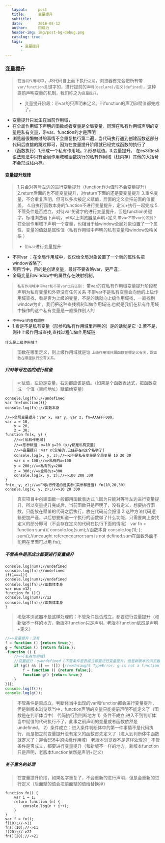 ```yaml
---
   layout:     post
   title:      变量提升
   subtitle:   
   date:       2016-08-12
   author:     田成力
   header-img: img/post-bg-debug.png
   catalog: true
   tags:
       - 变量提升
       -      
---
```




### 变量提升
> 在`当前作用域`中，JS代码自上而下执行`之前`，浏览器首先会把所有带`var/function`关键字的，进行提前的`声明(declare)/定义(defined)`，这种提前声明变量的机制，我们称之为`变量提升`。
 > - 变量提升阶段：带var的只声明未定义。带function的声明和赋值都完成了。
 - 变量提升只发生在当前作用域，
 - 在全局作用域下声明的函数或者变量是全局变量，同理在私有作用域声明的变量是私有变量，带var、function的才是声明
 - 浏览器很懒做过的事情不会重复执行第二遍，当代码执行遇到创建函数这部分代码后直接的跳过即可，因为在变量提升阶段就已经完成函数的执行了
 - （函数执行）1.形成一个私有作用域。2.形参赋值。3.变量提升。
 在es3和es5语法规法中只有全局作用域和函数执行的私有作用域（栈内存）其他的大括号不会形成栈内存。
 ####  变量提升规律
 > 1.只会对等号左边的进行变量提升（function作为值时不会变量提升）
 2.return后面的也不能变量提升，对return下面的还是要变量提升
 3.重名变量，不会重复声明，但可以多次被定义赋值，后面的定义会把前面的值覆盖。
 4.自执行函数本身的function不进行变量提升，定义+执行一起完成
 5.不管条件是否成立，对待var关键字的进行变量提升，但是function关键字，标准浏览器下声明，ie9以上浏览器是声明+定义
  `带var不带var的区别？`
  > 在全局作用域下声明一个变量，也相当于给window全局对象设置了一个属性，变量的值就是属性值（私有作用域中声明的私有变量和window没啥关系 ）
  > - 带var进行变量提升
 - 不带var ：在全局作用域中，仅仅给全局对象设置了一个新的属性名把window省略了.
 - 项目当中，目的是创建变量，最好不要省略var，更严谨。
 - 全局变量和window中的属性存在映射机制。

 > `私有作用域中带var和不带var也有区别：`
 带var的在私有作用域变量提升阶段都声明为私有变量和外界没有任何关系
 不带var不是私有变量会向他的上级作用域查找，看是否为上级的变量，不是的话就向上级作用域找，一直找到window为止，我们把这种查找机制叫做作用域链.也就是我们在私有作用域中操作的这个私有变量是一直操作别人的

 - `不带var的查找顺序`
 - 1.看是不是私有变量（形参和私有作用域里声明的）是的话就是它
 -2.若不是，则往上级作用域查找,查找过程叫做作用域链

 `什么是上级作用域？`
 >函数在哪里定义，则上级作用域就是谁
 `上级作用域只跟函数在哪定义有关，跟函数在哪里执行没有关系。`
##### 只对等号左边的进行赋值
>=:赋值，左边是变量，右边都应该是值。（如果是个函数表达式，把函数变成一个值（空间地址）赋值给变量）
```
console.log(fn);//undefined
var fn=function(){}
console.log(fn);//函数本身
```
```
//=>全局变量提升：var x; var y; var z; fn=AAAFFF000;
var x = 10,
    y = 20,
    z = 30;
function fn(x, y) {
    //=>[私有作用域]
    //=>形参赋值：x=10 y=20 (x/y都是私有变量)
    //=>变量提升：var x(忽略的,已经存在x这个名字了)
    console.log(x, y, z);//=>z不是私有变量是全局变量 10 20 30
    var x = 100;//=>私有的x=100
    y = 200;//=>私有的y=200
    z = 300;//=>全局的z=300
    console.log(x, y, z);//=>100 200 300
}
fn(x, y, z);//=>FN执行传递的是实参(实参都是值) fn(10,20,30)
console.log(x, y, z);//=>10 20 300

```

>真实项目中创建函数一般都用函数表达式
>1.因为只能对等号左边进行变量提升，所以变量提升完成后，当前函数只是声明了，没有定义，想要执行函数，只能放在赋值的代码之后执行，放在代码前会报错
>2.这种方法代码逻辑更加严谨，以后想要知道一个执行的函数做了什么功能，只需要向上查找定义的部分即可（不会存在定义的代码在执行下面的情况）
var fn = function sum(){
console.log(sum);//函数本身
console.log(1);
};
sum();//uncaught referenceerror:sum is not defined.sum在函数外面不能用在里面可以用
fn();

#####  不管条件是否成立都要进行变量提升
```
console.log(num);//undefined
console.log(fn);//undefined
if(1===1){
console.log(num);//undefined
console.log(fn);//函数体本身
var num =12;
function fn (){}
console.log(num);//12
console.log(fn);//函数体本身
}
```
> 老版本浏览器不是这样处理的：不管条件是否成立，都要进行变量提升（和新版不一样的地方，新版本function只是声明，老版本function依然是声明+定义）
```javascript
//=>变量提升：没有
f = function () {return true;};
g = function () {return false;};
~function () {
    //=>[私有作用域]
    //变量提升：g=undefined (不管条件是否成立都要进行变量提升，但是新版本的浏览器只对函数进行声明)
    if (g() && [] == ![]) {//=>Uncaught TypeError: g is not a function
        f = function () {return false;};
        function g() {return true;}
    }
}();
console.log(f());
console.log(g());
```

> 不管条件是否成立，判断体当中出现的var和function都会进行变量提升，但是新版本浏览器当中，function声明的变量只能提前声明不能定义了（函数是在判断体当中）
代码执行到判断地方
1）条件不成立;进入不到判断体当中赋值的代码执行不了，此事之前声明的变量或者函数依然是undefined。
2）条件成立：进入条件判断体中的第一件事情不是代码执行，而是把之前变量提升没有定义的函数首先定义了（进入到判断体中函数就定义了：迎合ES6中的块级作用域）
老版本浏览器不是这样处理的：不管条件是否成立，都要进行变量提升（和新版不一样的地方，新版本function只是声明，老版本function依然是声明+定义）

#####  关于重名的处理
> 在变量提升阶段，如果名字重复了，不会重新的进行声明，但是会重新的进行定义（后面赋的值会把前面赋的值给替换掉）
```
function fn() {
    var i = 1;
    return function (n) {
        console.log(n + i++);
    }
}
var f = fn();
f(10);//->11
fn()(10);//->11
f(20);//->22
fn()(20);//->21

```